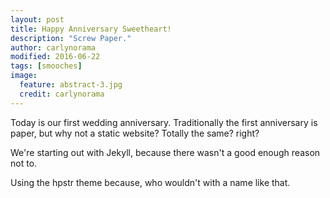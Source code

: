 ```yaml
---
layout: post
title: Happy Anniversary Sweetheart!
description: "Screw Paper."
author: carlynorama
modified: 2016-06-22
tags: [smooches]
image:
  feature: abstract-3.jpg
  credit: carlynorama
---
```


Today is our first wedding anniversary. Traditionally the first anniversary is paper, but why not a static website? Totally the same? right?

We're starting out with Jekyll, because there wasn't a good enough reason not to.

Using the hpstr theme because, who wouldn't with a name like that.
